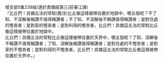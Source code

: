 增支部5集238經/適於責備經第三(莊春江譯)  
「比丘們！具備五法的常駐(舊住)比丘像這樣被帶往置於地獄中，哪五個呢？不了知、不深解後稱讚不值得稱讚者；不了知、不深解後不稱讚值得稱讚者；是對住處的慳吝者；是對家的慳吝者；是對利得的慳吝者，比丘們！具備這五法的常駐比丘像這樣被帶往置於地獄中。  
比丘們！具備五法的常駐比丘像這樣被帶往置於天界中，哪五個呢？了知、深解後不稱讚不值得稱讚者；了知、深解後稱讚值得稱讚者；是對住處的不慳吝者；是對家的不慳吝者；是對利得的不慳吝者，比丘們！具備這五法的常駐比丘像這樣被帶往置於天界中。」  
  
  
